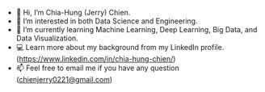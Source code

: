 - 👋 Hi, I’m Chia-Hung (Jerry) Chien.
- 👀 I’m interested in both Data Science and Engineering.
- 🌱 I’m currently learning Machine Learning, Deep Learning, Big Data, and Data Visualization.
- 💻 Learn more about my background from my LinkedIn profile. (https://www.linkedin.com/in/chia-hung-chien/)
- 📫 Feel free to email me if you have any question (chienjerry0221@gmail.com)

<!---
chienjerry0221/chienjerry0221 is a ✨ special ✨ repository because its `README.md` (this file) appears on your GitHub profile.
You can click the Preview link to take a look at your changes.
--->
